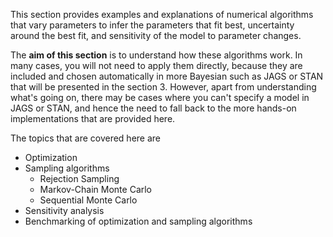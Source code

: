 This section provides examples and explanations of numerical algorithms that vary parameters to infer the parameters that fit best, uncertainty around the best fit, and sensitivity of the model to parameter changes. 

The **aim of this section** is to understand how these algorithms work. In many cases, you will not need to apply them directly, because they are included and chosen automatically in more Bayesian such as JAGS or STAN that will be presented in the section 3. However, apart from understanding what's going on, there may be cases where you can't specify a model in JAGS or STAN, and hence the need to fall back to the more hands-on implementations that are provided here. 

The topics that are covered here are

* Optimization
* Sampling algorithms
  * Rejection Sampling
  * Markov-Chain Monte Carlo
  * Sequential Monte Carlo
* Sensitivity analysis
* Benchmarking of optimization and sampling algorithms
